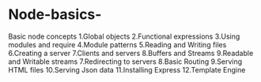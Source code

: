 # Node-basics-
Basic node concepts 
1.Global objects
2.Functional expressions 
3.Using modules and require 
4.Module patterns
5.Reading and Writing files 
6.Creating a server 
7.Clients and servers 
8.Buffers and Streams 
9.Readable and Writable streams 
7.Redirecting to servers 
8.Basic Routing 
9.Serving HTML files 
10.Serving Json data
11.Installing Express 
12.Template Engine




